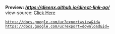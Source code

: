 **Preview:** ***https://dieenx.github.io/direct-link-gg/***
<br>
view-source: [Click Here](https://raw.githubusercontent.com/dieenx/direct-link-gg/main/index.txt?raw=true)

[`https://docs.google.com/uc?export=view&id=`](https://dieenx.github.io/direct-link-gg/)<br>
[`https://docs.google.com/uc?export=download&id=`](https://dieenx.github.io/direct-link-gg/2)<br>
